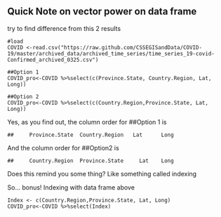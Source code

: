 ## Quick Note on vector power on data frame
try to find difference from this 2 results 
```
#load
COVID <-read.csv("https://raw.github.com/CSSEGISandData/COVID-19/master/archived_data/archived_time_series/time_series_19-covid-Confirmed_archived_0325.csv")

##Option 1
COVID_pro<-COVID %>%select(c(Province.State, Country.Region, Lat, Long))

##Option 2
COVID_pro<-COVID %>%select(c(Country.Region,Province.State, Lat, Long))
```
Yes, as you find out, the column order for ##Option 1 is 

`##     Province.State  Country.Region   Lat      Long`

And the column order for ##Option2 is 

`##     Country.Region  Province.State     Lat    Long`

Does this remind you some thing? Like something called indexing

So... bonus! Indexing with data frame above

```
Index <- c(Country.Region,Province.State, Lat, Long)
COVID_pro<-COVID %>%select(Index)
```

